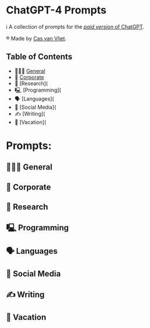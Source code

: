 # ChatGPT-4 Prompts

ℹ️ A collection of prompts for the [*paid version* of ChatGPT](http://openai.com/product/gpt-4).

®️ Made by [Cas van Vliet](https://casvanvliet.substack.com).

## Table of Contents

- 👩🏻‍💻 [General](#General)
- 👔 [Corporate](#Corporate)
- 🔎 [Research](
- 🖳 [Programming](
- 🗣️ [Languages](
- 📱 [Social Media](
- ✍️ [Writing](
- 👙 [Vacation](

# Prompts:
## 👩🏻‍💻 General
## 👔 Corporate
## 🔎 Research
## 🖳 Programming
## 🗣️ Languages
## 📱 Social Media
## ✍️ Writing
## 👙 Vacation
